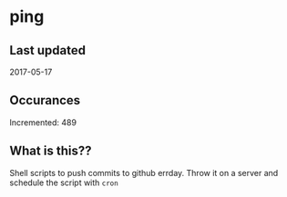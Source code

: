 # ping

## Last updated
2017-05-17

## Occurances
Incremented: 489

## What is this??
Shell scripts to push commits to github errday. Throw it on a server and schedule the script with `cron`


